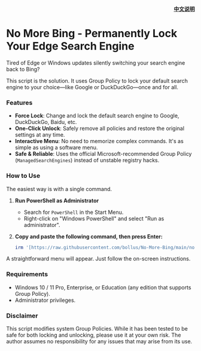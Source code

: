 <div align="right"><b><a href="README.zh-CN.md">中文说明</a></b></div>

# No More Bing - Permanently Lock Your Edge Search Engine

Tired of Edge or Windows updates silently switching your search engine back to Bing?

This script is the solution. It uses Group Policy to lock your default search engine to your choice—like Google or DuckDuckGo—once and for all.

### Features

* **Force Lock**: Change and lock the default search engine to Google, DuckDuckGo, Baidu, etc.
* **One-Click Unlock**: Safely remove all policies and restore the original settings at any time.
* **Interactive Menu**: No need to memorize complex commands. It's as simple as using a software menu.
* **Safe & Reliable**: Uses the official Microsoft-recommended Group Policy (`ManagedSearchEngines`) instead of unstable registry hacks.

### How to Use

The easiest way is with a single command.

1.  **Run PowerShell as Administrator**
    * Search for `PowerShell` in the Start Menu.
    * Right-click on "Windows PowerShell" and select "Run as administrator".

2.  **Copy and paste the following command, then press Enter:**
    ```powershell
    irm '[https://raw.githubusercontent.com/bollus/No-More-Bing/main/no-more-bing.ps1](https://raw.githubusercontent.com/bollus/No-More-Bing/main/no-more-bing.ps1)' | iex
    ```

A straightforward menu will appear. Just follow the on-screen instructions.

### Requirements

* Windows 10 / 11 Pro, Enterprise, or Education (any edition that supports Group Policy).
* Administrator privileges.

### Disclaimer

This script modifies system Group Policies. While it has been tested to be safe for both locking and unlocking, please use it at your own risk. The author assumes no responsibility for any issues that may arise from its use.
